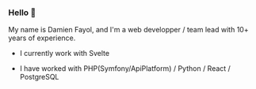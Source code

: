 ### Hello 👋

My name is Damien Fayol, and I'm a web developper / team lead with 10+ years of experience.

- I currently work with Svelte 

- I have worked with PHP(Symfony/ApiPlatform) / Python / React / PostgreSQL
